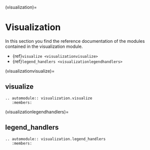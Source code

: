 (visualization)=

# Visualization

In this section you find the reference documentation of the modules contained in
the visualization module.

- {ref}`visualize <visualizationvisualize>`
- {ref}`legend_handlers <visualizationlegendhandlers>`

(visualizationvisualize)=

## visualize

```{eval-rst}
.. automodule:: visualization.visualize
   :members:
```

(visualizationlegendhandlers)=

## legend_handlers

```{eval-rst}
.. automodule:: visualization.legend_handlers
   :members:
```

